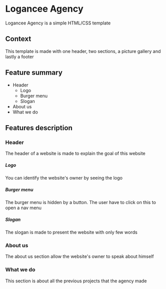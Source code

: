 # Logancee Agency

Logancee Agency is a simple HTML/CSS template

## Context

This template is made with one header, two sections, a picture gallery and lastly a footer

## Feature summary
* Header
	* Logo
	* Burger menu
	* Slogan
* About us
* What we do

## Features description
### Header
The header of a website is made to explain the goal of this website
##### Logo
You can identify the website's owner by seeing the logo
##### Burger menu
The burger menu is hidden by a button. The user have to click on this to open a nav menu
##### Slogan
The slogan is made to present the website with only few words
### About us
The about us section allow the website's owner to speak about himself
### What we do 
This section is about all the previous projects that the agency made